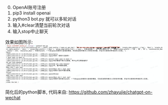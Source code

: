 0. OpenAI账号注册
1. pip3 install openai
2. python3 bot.py 就可以多轮对话
3. 输入#clear清楚当前轮次对话
4. 输入stop中止聊天

效果如图所示:
![image](fig.png)


简化后的python脚本, 代码来自: https://github.com/zhayujie/chatgpt-on-wechat

